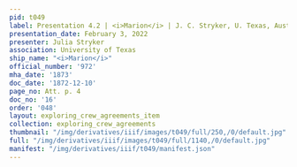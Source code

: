 ```yaml
---
pid: t049
label: Presentation 4.2 | <i>Marion</i> | J. C. Stryker, U. Texas, Austin | 16
presentation_date: February 3, 2022
presenter: Julia Stryker
association: University of Texas
ship_name: "<i>Marion</i>"
official_number: '972'
mha_date: '1873'
doc_date: '1872-12-10'
page_no: Att. p. 4
doc_no: '16'
order: '048'
layout: exploring_crew_agreements_item
collection: exploring_crew_agreements
thumbnail: "/img/derivatives/iiif/images/t049/full/250,/0/default.jpg"
full: "/img/derivatives/iiif/images/t049/full/1140,/0/default.jpg"
manifest: "/img/derivatives/iiif/t049/manifest.json"
---
```

